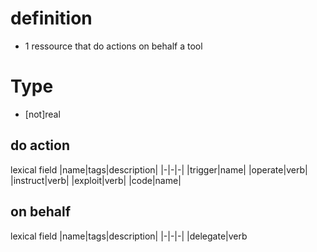 ---
---

# definition
- 1 ressource that do actions on behalf a tool

# Type

- [not]real

## do action
lexical field
|name|tags|description|
|-|-|-|
|trigger|name|
|operate|verb|
|instruct|verb|
|exploit|verb|
|code|name|

## on behalf
lexical field
|name|tags|description|
|-|-|-|
|delegate|verb